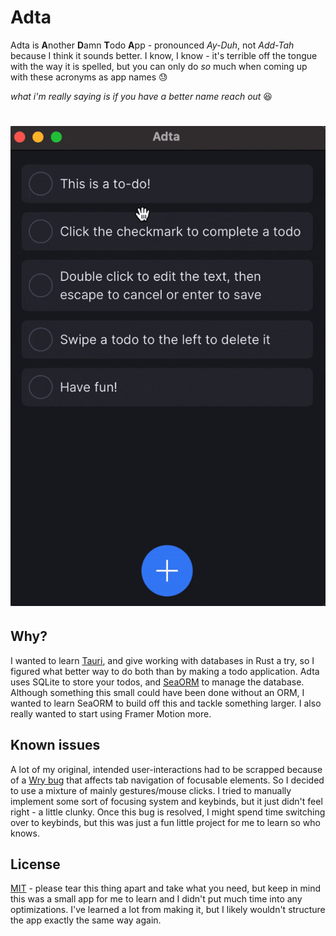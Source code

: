 # Adta

Adta is **A**nother **D**amn **T**odo **A**pp - pronounced _Ay-Duh_, not _Add-Tah_ because I think it sounds better. I know, I know - it's terrible off the tongue with the way it is spelled, but you can only do _so_ much when coming up with these acronyms as app names 😓

_what i'm really saying is if you have a better name reach out_ 😆

<h1 align="center">
  <img alt='Demo' src="https://github.com/aaronleopold/adta/blob/main/misc/demo.gif" />
</h1>

## Why?

I wanted to learn [Tauri](https://github.com/tauri-apps/tauri), and give working with databases in Rust a try, so I figured what better way to do both than by making a todo application. Adta uses SQLite to store your todos, and [SeaORM](https://github.com/SeaQL/sea-orm) to manage the database. Although something this small could have been done without an ORM, I wanted to learn SeaORM to build off this and tackle something larger. I also really wanted to start using Framer Motion more.

## Known issues

A lot of my original, intended user-interactions had to be scrapped because of a [Wry bug](https://github.com/tauri-apps/wry/issues/406) that affects tab navigation of focusable elements. So I decided to use a mixture of mainly gestures/mouse clicks. I tried to manually implement some sort of focusing system and keybinds, but it just didn't feel right - a little clunky. Once this bug is resolved, I might spend time switching over to keybinds, but this was just a fun little project for me to learn so who knows.

## License

[MIT](LICENSE) - please tear this thing apart and take what you need, but keep in mind this was a small app for me to learn and I didn't put much time into any optimizations. I've learned a lot from making it, but I likely wouldn't structure the app exactly the same way again.

